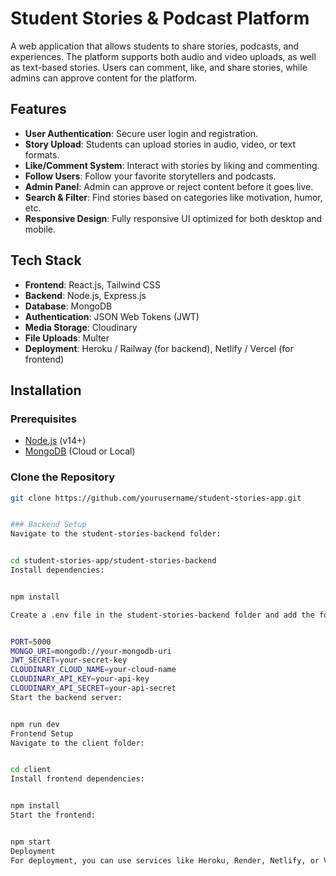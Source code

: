 # Student Stories & Podcast Platform

A web application that allows students to share stories, podcasts, and experiences. The platform supports both audio and video uploads, as well as text-based stories. Users can comment, like, and share stories, while admins can approve content for the platform.

## Features

- **User Authentication**: Secure user login and registration.
- **Story Upload**: Students can upload stories in audio, video, or text formats.
- **Like/Comment System**: Interact with stories by liking and commenting.
- **Follow Users**: Follow your favorite storytellers and podcasts.
- **Admin Panel**: Admin can approve or reject content before it goes live.
- **Search & Filter**: Find stories based on categories like motivation, humor, etc.
- **Responsive Design**: Fully responsive UI optimized for both desktop and mobile.

## Tech Stack

- **Frontend**: React.js, Tailwind CSS
- **Backend**: Node.js, Express.js
- **Database**: MongoDB
- **Authentication**: JSON Web Tokens (JWT)
- **Media Storage**: Cloudinary
- **File Uploads**: Multer
- **Deployment**: Heroku / Railway (for backend), Netlify / Vercel (for frontend)

## Installation

### Prerequisites

- [Node.js](https://nodejs.org/) (v14+)
- [MongoDB](https://www.mongodb.com/) (Cloud or Local)

### Clone the Repository

```bash
git clone https://github.com/yourusername/student-stories-app.git


### Backend Setup
Navigate to the student-stories-backend folder:


cd student-stories-app/student-stories-backend
Install dependencies:


npm install

Create a .env file in the student-stories-backend folder and add the following:


PORT=5000
MONGO_URI=mongodb://your-mongodb-uri
JWT_SECRET=your-secret-key
CLOUDINARY_CLOUD_NAME=your-cloud-name
CLOUDINARY_API_KEY=your-api-key
CLOUDINARY_API_SECRET=your-api-secret
Start the backend server:


npm run dev
Frontend Setup
Navigate to the client folder:


cd client
Install frontend dependencies:


npm install
Start the frontend:


npm start
Deployment
For deployment, you can use services like Heroku, Render, Netlify, or Vercel.
